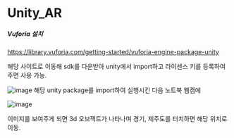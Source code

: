 # Unity_AR

##### Vuforia 설치 #####
https://library.vuforia.com/getting-started/vuforia-engine-package-unity

해당 사이트로 이동해 sdk를 다운받아 unity에서 import하고 라이센스 키를 등록하여주면 사용 가능.

![image](https://user-images.githubusercontent.com/119905015/206470806-e2660263-5720-44e1-9c75-9958a51ecf34.png)
해당 unity package를 import하여 실행시킨 다음 노트북 웹캠에 

![image](https://user-images.githubusercontent.com/119905015/206471093-1521ae67-5ffc-4f89-bfb1-487d9075a946.png)

이미지를 보여주게 되면 3d 오브젝트가 나타나며 경기, 제주도를 터치하면 해당 위치로 이동.
